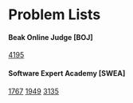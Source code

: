 # Problem Lists

#### Beak Online Judge [BOJ]
[4195](https://www.acmicpc.net/problem/4195)  

#### Software Expert Academy [SWEA]
[1767](https://swexpertacademy.com/main/code/problem/problemDetail.do?contestProbId=AV4suNtaXFEDFAUf&categoryId=AV4suNtaXFEDFAUf&categoryType=CODE) [1949](https://swexpertacademy.com/main/code/problem/problemDetail.do?contestProbId=AV5PoOKKAPIDFAUq&categoryId=AV5PoOKKAPIDFAUq&categoryType=CODE) [3135](https://swexpertacademy.com/main/code/problem/problemDetail.do?contestProbId=AV_6pTXqsXUDFAWS) 
